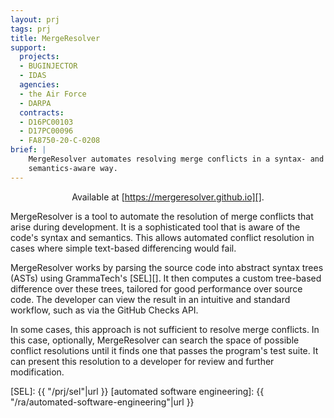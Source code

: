 ```yaml
---
layout: prj
tags: prj
title: MergeResolver
support:
  projects:
  - BUGINJECTOR
  - IDAS
  agencies:
  - the Air Force
  - DARPA
  contracts:
  - D16PC00103
  - D17PC00096
  - FA8750-20-C-0208
brief: |
    MergeResolver automates resolving merge conflicts in a syntax- and
    semantics-aware way.
---
```


<center>

Available at [https://mergeresolver.github.io][].

</center>

MergeResolver is a tool to automate the resolution of merge conflicts that arise
during development. It is a sophisticated tool that is aware of the
code's syntax and semantics. This allows automated conflict resolution in cases
where simple text-based differencing would fail.

MergeResolver works by parsing the source code into abstract syntax trees (ASTs)
using GrammaTech's [SEL][]. It then computes a custom tree-based
difference over these trees, tailored for good performance
over source code. The developer can view the result in an intuitive
and standard workflow, such as via the GitHub Checks API.

In some cases, this approach is not sufficient to resolve merge conflicts. In
this case, optionally,  MergeResolver can search the space of possible
conflict resolutions until it finds one that passes the program's test suite.
It can present this resolution to a developer for review and further modification.

[https://mergeresolver.github.io]: https://mergeresolver.github.io
[SEL]: {{ "/prj/sel"|url }}
[automated software engineering]: {{ "/ra/automated-software-engineering"|url }}
